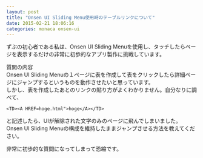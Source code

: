 ```yaml
---
layout: post
title: "Onsen UI Sliding Menu使用時のテーブルリンクについて"
date: 2015-02-21 18:06:16
categories: monaca onsen-ui
---
```

<p>ずぶの初心者である私は、Onsen UI Sliding Menuを使用し、タッチしたらページを表示するだけの非常に初歩的なアプリ製作に挑戦しています。</p>

<p>質問の内容<br>
Onsen UI Sliding Menuの１ページに表を作成して表をクリックしたら詳細ページにジャンプするというものを動作させたいと思っています。<br>
しかし、表を作成したあとのリンクの貼り方がよくわかりません。自分なりに調べて、</p>

<pre><code>&lt;TD&gt;&lt;A HREF=hoge.html"&gt;hoge&lt;/A&gt;&lt;/TD&gt;
</code></pre>

<p>と記述したら、UIが解除された文字のみのページに飛んでしまいました。<br>
Onsen UI Sliding Menuの構成を維持したままジャンプさせる方法を教えてください。</p>

<p>非常に初歩的な質問になってしまって恐縮です。</p>

